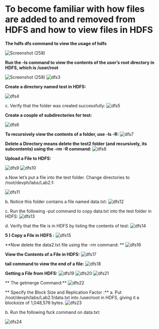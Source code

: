 # To become familiar with how files are added to and removed from HDFS and how to view files in HDFS

**The hdfs dfs command to view the usage of hdfs**

  ![Screenshot (258)](https://user-images.githubusercontent.com/63599387/86223824-b17d5380-bba5-11ea-87ca-2e5fcf711b78.png)
  
**Run the -ls command to view the contents of the user’s root directory in HDFS, which is /user/root**

 ![Screenshot (258)](https://user-images.githubusercontent.com/63599387/86223385-1dab8780-bba5-11ea-92c7-f7093a134f59.png)
  ![dfs3](https://github.com/p8517/AWS_25/tree/Big-Data/images/Screenshot(261).png)
 
**Create a directory named test in HDFS:**

  ![dfs4](https://github.com/p8517/AWS_25/tree/Big-Data/images/Screenshot(266).png)
  
c. Verify that the folder was created successfully: 
  ![dfs5](https://github.com/p8517/AWS_25/tree/Big-Data/images/Screenshot(267).png)

**Create a couple of subdirectories for test:**

   ![dfs6](https://github.com/p8517/AWS_25/tree/Big-Data/images/Screenshot(285).png)
 

**To recursively view the contents of a folder, use -ls -R:**
 ![dfs7](https://github.com/p8517/AWS_25/tree/Big-Data/images/Screenshot(268).png)
 

**Delete a Directory means delete the test2 folder (and recursively, its subcontents) using the -rm -R
command:**
 ![dfs8](https://github.com/p8517/AWS_25/tree/Big-Data/images/Screenshot(269).png)
 
**Upload a File to HDFS:**

 ![dfs9](https://github.com/p8517/AWS_25/tree/Big-Data/images/Screenshot(270).png)
  ![dfs10](https://github.com/p8517/AWS_25/tree/Big-Data/images/Screenshot(271).png)
 
a.Now let’s put a file into the test folder. Change directories to  /root/devph/labs/Lab2.1: 

 ![dfs11](https://github.com/p8517/AWS_25/tree/Big-Data/images/Screenshot(280).png)
 
b. Notice this folder contains a file named data.txt: 
 ![dfs12](https://github.com/p8517/AWS_25/tree/Big-Data/images/Screenshot(281).png)

 
c. Run the following -put command to copy data.txt into the test folder in HDFS:
 ![dfs13](https://github.com/p8517/AWS_25/tree/Big-Data/images/Screenshot(282).png)
 
d. Verify that the file is in HDFS by listing the contents of test: 
 ![dfs14](https://github.com/p8517/AWS_25/tree/Big-Data/images/Screenshot(283).png)
 

**5 ) Copy a File in HDFS :**
 ![dfs15](https://github.com/p8517/AWS_25/tree/Big-Data/images/Screenshot(286).png)
 
**Now delete the data2.txt file using the -rm command: **
 ![dfs16](https://github.com/p8517/AWS_25/tree/Big-Data/images/Screenshot(287).png)
 

**View the Contents of a File in HDFS:**
 ![dfs17](https://github.com/p8517/AWS_25/tree/Big-Data/imagess/Screenshot(288).png)
 

**tail command to view the end of a file:**
  ![dfs18](https://github.com/p8517/AWS_25/tree/Big-Data/images/Screenshot(289).png)

**Getting a File from HDFS:**
 ![dfs19](https://github.com/p8517/AWS_25/tree/Big-Data/images/Screenshot(290).png)
  ![dfs20](https://github.com/p8517/AWS_25/tree/Big-Data/images/Screenshot(292).png)
   ![dfs21](https://github.com/p8517/AWS_25/tree/Big-Data/images/Screenshot(293).png)
 
** The getmerge Command:**
 ![dfs22](https://github.com/p8517/AWS_25/tree/Big-Data/images/Screenshot(298).png)

** Specify the Block Size and Replication Factor :**
a. Put /root/devph/labs/Lab2.1/data.txt into /user/root in HDFS, giving it a  blocksize of 1,048,576 bytes. 
 ![dfs23](https://github.com/p8517/AWS_25/tree/Big-Data/images/Screenshot(300).png)
 

b. Run the following fsck command on data.txt:
 
 ![dfs24](https://github.com/p8517/AWS_25/tree/Big-Data/images/Screenshot(301).png)







